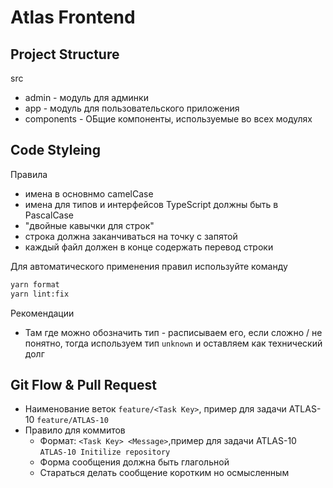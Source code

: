 # Atlas Frontend 

## Project Structure

src
- admin         - модуль для админки
- app           - модуль для пользовательского приложения
- components    - ОБщие компоненты, используемые во всех модулях

## Code Styleing

Правила

* имена в основнмо camelCase
* имена для типов и интерфейсов TypeScript должны быть в PascalCase
* "двойные кавычки для строк"
* строка должна заканчиваться на точку с запятой
* каждый файл должен в конце содержать перевод строки

Для автоматического применения правил используйте команду

```bash
yarn format
yarn lint:fix
```

Рекомендации

* Там где можно обозначить тип - расписываем его, если сложно / не понятно, тогда используем 
  тип `unknown` и оставляем как технический долг


## Git Flow & Pull Request

* Наименование веток `feature/<Task Key>`, пример для задачи ATLAS-10 `feature/ATLAS-10`
* Правило для коммитов
  * Формат: `<Task Key> <Message>`,пример для задачи ATLAS-10 `ATLAS-10 Initilize repository`
  * Форма сообщения должна быть глагольной
  * Стараться делать сообщение коротким но осмысленным
